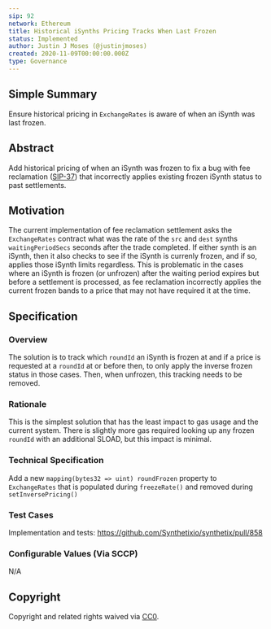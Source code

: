 ```yaml
---
sip: 92
network: Ethereum
title: Historical iSynths Pricing Tracks When Last Frozen
status: Implemented
author: Justin J Moses (@justinjmoses)
created: 2020-11-09T00:00:00.000Z
type: Governance
---
```


<!--You can leave these HTML comments in your merged SIP and delete the visible duplicate text guides, they will not appear and may be helpful to refer to if you edit it again. This is the suggested template for new SIPs. Note that an SIP number will be assigned by an editor. When opening a pull request to submit your SIP, please use an abbreviated title in the filename, `sip-draft_title_abbrev.md`. The title should be 44 characters or less.-->

## Simple Summary

<!--"If you can't explain it simply, you don't understand it well enough." Simply describe the outcome the proposed changes intends to achieve. This should be non-technical and accessible to a casual community member.-->

Ensure historical pricing in `ExchangeRates` is aware of when an iSynth was last frozen.

## Abstract

<!--A short (~200 word) description of the proposed change, the abstract should clearly describe the proposed change. This is what *will* be done if the SIP is implemented, not *why* it should be done or *how* it will be done. If the SIP proposes deploying a new contract, write, "we propose to deploy a new contract that will do x".-->

Add historical pricing of when an iSynth was frozen to fix a bug with fee reclamation ([SIP-37](./sip-37.md)) that incorrectly applies existing frozen iSynth status to past settlements.

## Motivation

<!--This is the problem statement. This is the *why* of the SIP. It should clearly explain *why* the current state of the protocol is inadequate.  It is critical that you explain *why* the change is needed, if the SIP proposes changing how something is calculated, you must address *why* the current calculation is innaccurate or wrong. This is not the place to describe how the SIP will address the issue!-->

The current implementation of fee reclamation settlement asks the `ExchangeRates` contract what was the rate of the `src` and `dest` synths `waitingPeriodSecs` seconds after the trade completed. If either synth is an iSynth, then it also checks to see if the iSynth is currenly frozen, and if so, applies those iSynth limits regardless. This is problematic in the cases where an iSynth is frozen (or unfrozen) after the waiting period expires but before a settlement is processed, as fee reclamation incorrectly applies the current frozen bands to a price that may not have required it at the time.

## Specification

<!--The specification should describe the syntax and semantics of any new feature, there are five sections
1. Overview
2. Rationale
3. Technical Specification
4. Test Cases
5. Configurable Values
-->

### Overview

<!--This is a high level overview of *how* the SIP will solve the problem. The overview should clearly describe how the new feature will be implemented.-->

The solution is to track which `roundId` an iSynth is frozen at and if a price is requested at a `roundId` at or before then, to only apply the inverse frozen status in those cases. Then, when unfrozen, this tracking needs to be removed.

### Rationale

<!--This is where you explain the reasoning behind how you propose to solve the problem. Why did you propose to implement the change in this way, what were the considerations and trade-offs. The rationale fleshes out what motivated the design and why particular design decisions were made. It should describe alternate designs that were considered and related work. The rationale may also provide evidence of consensus within the community, and should discuss important objections or concerns raised during discussion.-->

This is the simplest solution that has the least impact to gas usage and the current system. There is slightly more gas required looking up any frozen `roundId` with an additional SLOAD, but this impact is minimal.

### Technical Specification

<!--The technical specification should outline the public API of the changes proposed. That is, changes to any of the interfaces Synthetix currently exposes or the creations of new ones.-->

Add a new `mapping(bytes32 => uint) roundFrozen` property to `ExchangeRates` that is populated during `freezeRate()` and removed during `setInversePricing()`

### Test Cases

<!--Test cases for an implementation are mandatory for SIPs but can be included with the implementation..-->

Implementation and tests: https://github.com/Synthetixio/synthetix/pull/858

### Configurable Values (Via SCCP)

<!--Please list all values configurable via SCCP under this implementation.-->

N/A

## Copyright

Copyright and related rights waived via [CC0](https://creativecommons.org/publicdomain/zero/1.0/).